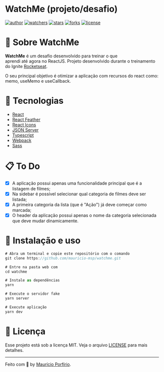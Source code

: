 # WatchMe (projeto/desafio)

[![author](https://img.shields.io/badge/author-mauricioporfirio-blue?style=flat-square)](https://github.com/mauricio-msp)
[![watchers](https://img.shields.io/github/watchers/mauricio-msp/watchme?style=flat-square&color=blue)](https://github.com/mauricio-msp/watchme/watchers)
[![stars](https://img.shields.io/github/stars/mauricio-msp/watchme?style=flat-square&color=blue)](https://github.com/mauricio-msp/watchme/stargazers)
[![forks](https://img.shields.io/github/forks/mauricio-msp/watchme?style=flat-square&color=blue)](https://github.com/mauricio-msp/watchme/network/members)
[![license](https://img.shields.io/badge/license-MIT-blue?style=flat-square)](LICENSE)

# :information_desk_person: Sobre WatchMe

**WatchMe** é um desafio desenvolvido para treinar o que aprendi até agora no ReactJS. Projeto desenvolvido durante o treinamento do Ignite [Rocketseat](https://www.rocketseat.com.br/).

O seu principal objetivo é otimizar a aplicação com recursos do react como: memo, useMemo e useCallback. 


# :rocket: Tecnologias

- [React](https://pt-br.reactjs.org/)
- [React Feather](https://github.com/feathericons/react-feather#readme)
- [React Icons](https://react-icons.github.io/react-icons/)
- [JSON Server](https://github.com/typicode/json-server)
- [Typescript](https://www.typescriptlang.org/)
- [Webpack](https://webpack.js.org/)
- [Sass](https://sass-lang.com/)

# :clipboard: To Do

- [x] A aplicação possui apenas uma funcionalidade principal que é a listagem de filmes;
- [x] Na sidebar é possível selecionar qual categoria de filmes deve ser listada;
- [x] A primeira categoria da lista (que é "Ação") já deve começar como marcada;
- [x] O header da aplicação possui apenas o nome da categoria selecionada que deve mudar dinamicamente.

# :wrench: Instalação e uso

```js
# Abra um terminal e copie este repositório com o comando
git clone https://github.com/mauricio-msp/watchme.git

# Entre na pasta web com 
cd watchme

# Instale as dependências
yarn

# Execute o servidor fake
yarn server

# Execute aplicação
yarn dev
```

# :page_with_curl: Licença

Esse projeto está sob a licença MIT. Veja o arquivo [LICENSE](https://github.com/mauricio-msp/watchme/blob/main/LICENSE) para mais detalhes.

---

Feito com :blue_heart: by [Maurício Porfírio](https://github.com/mauricio-msp).
